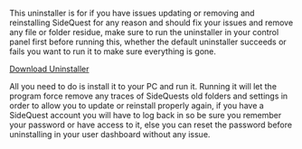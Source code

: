 This uninstaller is for if you have issues updating or removing and reinstalling SideQuest for any reason and should fix your issues and remove any file or folder residue, make sure to run the uninstaller in your control panel first before running this, whether the default uninstaller succeeds or fails you want to run it to make sure everything is gone.

[Download Uninstaller](https://drive.google.com/open?id=1Nw3UIa0p0SJ1w7-FBLL7hr57jnIj6MQS)

All you need to do is install it to your PC and run it.
Running it will let the program force remove any traces of SideQuests old folders and settings in order to allow you to update or reinstall properly again, if you have a SideQuest account you will have to log back in so be sure you remember your password or have access to it, else you can reset the password before uninstalling in your user dashboard without any issue.